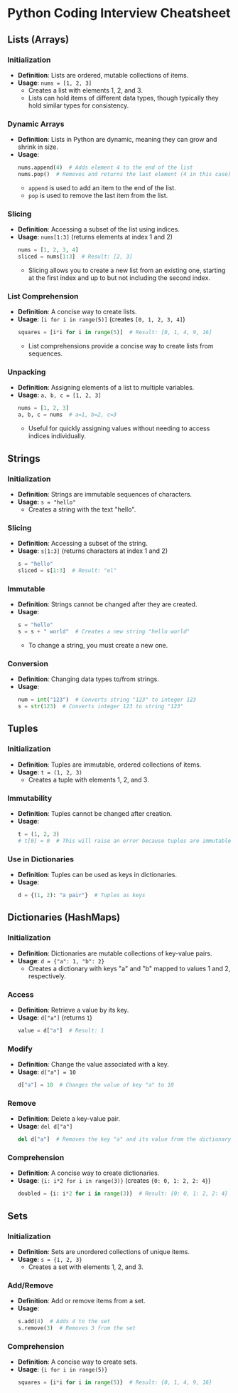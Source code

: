 # Python Coding Interview Cheatsheet

## Lists (Arrays)
### Initialization
- **Definition**: Lists are ordered, mutable collections of items.
- **Usage**: `nums = [1, 2, 3]`
  - Creates a list with elements 1, 2, and 3.
  - Lists can hold items of different data types, though typically they hold similar types for consistency.

### Dynamic Arrays
- **Definition**: Lists in Python are dynamic, meaning they can grow and shrink in size.
- **Usage**:
  ```python
  nums.append(4)  # Adds element 4 to the end of the list
  nums.pop()  # Removes and returns the last element (4 in this case)
  ```
  - `append` is used to add an item to the end of the list.
  - `pop` is used to remove the last item from the list.

### Slicing
- **Definition**: Accessing a subset of the list using indices.
- **Usage**: `nums[1:3]` (returns elements at index 1 and 2)
  ```python
  nums = [1, 2, 3, 4]
  sliced = nums[1:3]  # Result: [2, 3]
  ```
  - Slicing allows you to create a new list from an existing one, starting at the first index and up to but not including the second index.

### List Comprehension
- **Definition**: A concise way to create lists.
- **Usage**: `[i for i in range(5)]` (creates `[0, 1, 2, 3, 4]`)
  ```python
  squares = [i*i for i in range(5)]  # Result: [0, 1, 4, 9, 16]
  ```
  - List comprehensions provide a concise way to create lists from sequences.

### Unpacking
- **Definition**: Assigning elements of a list to multiple variables.
- **Usage**: `a, b, c = [1, 2, 3]`
  ```python
  nums = [1, 2, 3]
  a, b, c = nums  # a=1, b=2, c=3
  ```
  - Useful for quickly assigning values without needing to access indices individually.

## Strings
### Initialization
- **Definition**: Strings are immutable sequences of characters.
- **Usage**: `s = "hello"`
  - Creates a string with the text "hello".

### Slicing
- **Definition**: Accessing a subset of the string.
- **Usage**: `s[1:3]` (returns characters at index 1 and 2)
  ```python
  s = "hello"
  sliced = s[1:3]  # Result: "el"
  ```

### Immutable
- **Definition**: Strings cannot be changed after they are created.
- **Usage**:
  ```python
  s = "hello"
  s = s + " world"  # Creates a new string "hello world"
  ```
  - To change a string, you must create a new one.

### Conversion
- **Definition**: Changing data types to/from strings.
- **Usage**:
  ```python
  num = int("123")  # Converts string "123" to integer 123
  s = str(123)  # Converts integer 123 to string "123"
  ```

## Tuples
### Initialization
- **Definition**: Tuples are immutable, ordered collections of items.
- **Usage**: `t = (1, 2, 3)`
  - Creates a tuple with elements 1, 2, and 3.

### Immutability
- **Definition**: Tuples cannot be changed after creation.
- **Usage**:
  ```python
  t = (1, 2, 3)
  # t[0] = 0  # This will raise an error because tuples are immutable
  ```

### Use in Dictionaries
- **Definition**: Tuples can be used as keys in dictionaries.
- **Usage**:
  ```python
  d = {(1, 2): "a pair"}  # Tuples as keys
  ```

## Dictionaries (HashMaps)
### Initialization
- **Definition**: Dictionaries are mutable collections of key-value pairs.
- **Usage**: `d = {"a": 1, "b": 2}`
  - Creates a dictionary with keys "a" and "b" mapped to values 1 and 2, respectively.

### Access
- **Definition**: Retrieve a value by its key.
- **Usage**: `d["a"]` (returns `1`)
  ```python
  value = d["a"]  # Result: 1
  ```

### Modify
- **Definition**: Change the value associated with a key.
- **Usage**: `d["a"] = 10`
  ```python
  d["a"] = 10  # Changes the value of key "a" to 10
  ```

### Remove
- **Definition**: Delete a key-value pair.
- **Usage**: `del d["a"]`
  ```python
  del d["a"]  # Removes the key "a" and its value from the dictionary
  ```

### Comprehension
- **Definition**: A concise way to create dictionaries.
- **Usage**: `{i: i*2 for i in range(3)}` (creates `{0: 0, 1: 2, 2: 4}`)
  ```python
  doubled = {i: i*2 for i in range(3)}  # Result: {0: 0, 1: 2, 2: 4}
  ```

## Sets
### Initialization
- **Definition**: Sets are unordered collections of unique items.
- **Usage**: `s = {1, 2, 3}`
  - Creates a set with elements 1, 2, and 3.

### Add/Remove
- **Definition**: Add or remove items from a set.
- **Usage**:
  ```python
  s.add(4)  # Adds 4 to the set
  s.remove(3)  # Removes 3 from the set
  ```

### Comprehension
- **Definition**: A concise way to create sets.
- **Usage**: `{i for i in range(5)}`
  ```python
  squares = {i*i for i in range(5)}  # Result: {0, 1, 4, 9, 16}
  ```
